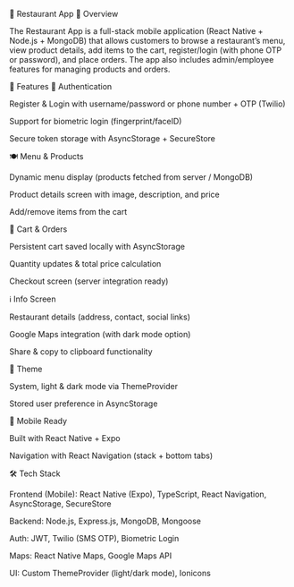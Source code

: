 🍔 Restaurant App
📖 Overview

The Restaurant App is a full-stack mobile application (React Native + Node.js + MongoDB) that allows customers to browse a restaurant’s menu, view product details, add items to the cart, register/login (with phone OTP or password), and place orders.
The app also includes admin/employee features for managing products and orders.

🚀 Features
👤 Authentication

Register & Login with username/password or phone number + OTP (Twilio)

Support for biometric login (fingerprint/faceID)

Secure token storage with AsyncStorage + SecureStore

🍽 Menu & Products

Dynamic menu display (products fetched from server / MongoDB)

Product details screen with image, description, and price

Add/remove items from the cart

🛒 Cart & Orders

Persistent cart saved locally with AsyncStorage

Quantity updates & total price calculation

Checkout screen (server integration ready)

ℹ️ Info Screen

Restaurant details (address, contact, social links)

Google Maps integration (with dark mode option)

Share & copy to clipboard functionality

🎨 Theme

System, light & dark mode via ThemeProvider

Stored user preference in AsyncStorage

📱 Mobile Ready

Built with React Native + Expo

Navigation with React Navigation (stack + bottom tabs)

🛠 Tech Stack

Frontend (Mobile): React Native (Expo), TypeScript, React Navigation, AsyncStorage, SecureStore

Backend: Node.js, Express.js, MongoDB, Mongoose

Auth: JWT, Twilio (SMS OTP), Biometric Login

Maps: React Native Maps, Google Maps API

UI: Custom ThemeProvider (light/dark mode), Ionicons

